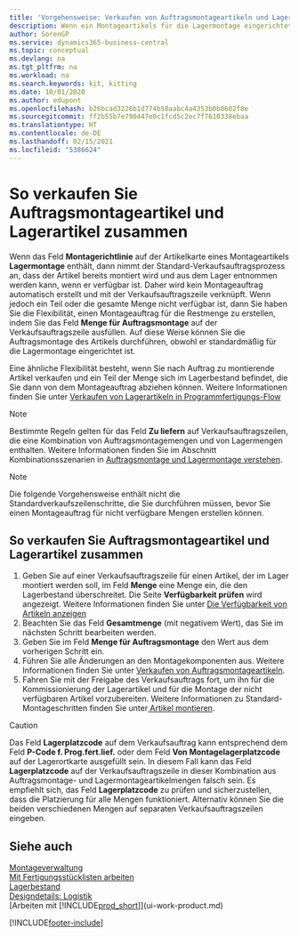 ```yaml
---
title: 'Vorgehensweise: Verkaufen von Auftragsmontageartikeln und Lagerartikeln zusammen | Microsoft Docs'
description: Wenn ein Montageartikels für die Lagermontage eingerichtet ist, dann nimmt der Standard-Verkaufsauftragsprozess an, dass der Artikel bereits montiert wird und aus dem Lager entnommen werden kann, wenn er verfügbar ist. Wenn jedoch ein Teil oder die gesamte Menge nicht verfügbar ist, dann Sie haben Sie die Flexibilität, einen Montageauftrag für die Restmenge dynamisch zu erstellen.
author: SorenGP
ms.service: dynamics365-business-central
ms.topic: conceptual
ms.devlang: na
ms.tgt_pltfrm: na
ms.workload: na
ms.search.keywords: kit, kitting
ms.date: 10/01/2020
ms.author: edupont
ms.openlocfilehash: b26bcad3226b1d774b50aabc4a4353b0b0602f8e
ms.sourcegitcommit: ff2b55b7e790447e0c1fcd5c2ec7f7610338ebaa
ms.translationtype: HT
ms.contentlocale: de-DE
ms.lasthandoff: 02/15/2021
ms.locfileid: "5386624"
---
```

# <a name="sell-assemble-to-order-items-and-inventory-items-together"></a>So verkaufen Sie Auftragsmontageartikel und Lagerartikel zusammen
Wenn das Feld **Montagerichtlinie** auf der Artikelkarte eines Montageartikels **Lagermontage** enthält, dann nimmt der Standard-Verkaufsauftragsprozess an, dass der Artikel bereits montiert wird und aus dem Lager entnommen werden kann, wenn er verfügbar ist. Daher wird kein Montageauftrag automatisch erstellt und mit der Verkaufsauftragszeile verknüpft. Wenn jedoch ein Teil oder die gesamte Menge nicht verfügbar ist, dann Sie haben Sie die Flexibilität, einen Montageauftrag für die Restmenge zu erstellen, indem Sie das Feld **Menge für Auftragsmontage** auf der Verkaufsauftragszeile ausfüllen. Auf diese Weise können Sie die Auftragsmontage des Artikels durchführen, obwohl er standardmäßig für die Lagermontage eingerichtet ist.  

Eine ähnliche Flexibilität besteht, wenn Sie nach Auftrag zu montierende Artikel verkaufen und ein Teil der Menge sich im Lagerbestand befindet, die Sie dann von dem Montageauftrag abziehen können. Weitere Informationen finden Sie unter [Verkaufen von Lagerartikeln in Programmfertigungs-Flow](assembly-how-to-sell-inventory-items-in-assemble-to-order-flows.md)  

> [!NOTE]  
>  Bestimmte Regeln gelten für das Feld **Zu liefern** auf Verkaufsauftragszeilen, die eine Kombination von Auftragsmontagemengen und von Lagermengen enthalten. Weitere Informationen finden Sie im Abschnitt Kombinationsszenarien in [Auftragsmontage und Lagermontage verstehen](assembly-assemble-to-order-or-assemble-to-stock.md).  

> [!NOTE]  
>  Die folgende Vorgehensweise enthält nicht die Standardverkaufszeilenschritte, die Sie durchführen müssen, bevor Sie einen Montageauftrag für nicht verfügbare Mengen erstellen können.

## <a name="to-sell-assemble-to-order-items-and-inventory-items-together"></a>So verkaufen Sie Auftragsmontageartikel und Lagerartikel zusammen  
1.  Geben Sie auf einer Verkaufsauftragszeile für einen Artikel, der im Lager montiert werden soll, im Feld **Menge** eine Menge ein, die den Lagerbestand überschreitet. Die Seite **Verfügbarkeit prüfen** wird angezeigt. Weitere Informationen finden Sie unter [Die Verfügbarkeit von Artikeln anzeigen](inventory-how-availability-overview.md)
2.  Beachten Sie das Feld **Gesamtmenge** (mit negativem Wert), das Sie im nächsten Schritt bearbeiten werden.  
3.  Geben Sie im Feld **Menge für Auftragsmontage** den Wert aus dem vorherigen Schritt ein.  
4.  Führen Sie alle Änderungen an den Montagekomponenten aus. Weitere Informationen finden Sie unter [Verkaufen von Auftragsmontageartikeln](assembly-how-to-sell-items-assembled-to-order.md).  
5.  Fahren Sie mit der Freigabe des Verkaufsauftrags fort, um ihn für die Kommissionierung der Lagerartikel und für die Montage der nicht verfügbaren Artikel vorzubereiten. Weitere Informationen zu Standard-Montageschritten finden Sie unter[ Artikel montieren](assembly-how-to-assemble-items.md).  

> [!CAUTION]  
>  Das Feld **Lagerplatzcode** auf dem Verkaufsauftrag kann entsprechend dem Feld **P-Code f. Prog.fert.lief.** oder dem Feld **Von Montagelagerplatzcode** auf der Lagerortkarte ausgefüllt sein. In diesem Fall kann das Feld **Lagerplatzcode** auf der Verkaufsauftragszeile in dieser Kombination aus Auftragsmontage- und Lagermontageartikelmengen falsch sein. Es empfiehlt sich, das Feld **Lagerplatzcode** zu prüfen und sicherzustellen, dass die Platzierung für alle Mengen funktioniert. Alternativ können Sie die beiden verschiedenen Mengen auf separaten Verkaufsauftragszeilen eingeben.  

## <a name="see-also"></a>Siehe auch  
[Montageverwaltung](assembly-assemble-items.md)  
[Mit Fertigungsstücklisten arbeiten](inventory-how-work-BOMs.md)  
[Lagerbestand](inventory-manage-inventory.md)  
[Designdetails: Logistik](design-details-warehouse-management.md)  
[Arbeiten mit [!INCLUDE[prod_short](includes/prod_short.md)]](ui-work-product.md)


[!INCLUDE[footer-include](includes/footer-banner.md)]